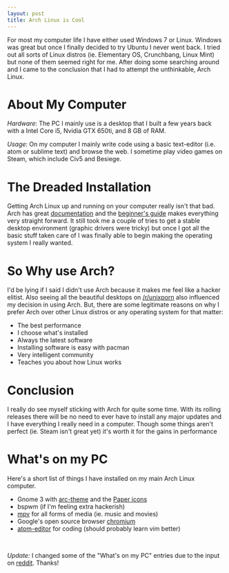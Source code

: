 ```yaml
---
layout: post
title: Arch Linux is Cool
---
```



For most my computer life I have either used Windows 7 or Linux. Windows was great but once I finally decided to try Ubuntu I never went back. I tried out all sorts of Linux distros (ie. Elementary OS, Crunchbang, Linux Mint) but none of them seemed right for me. After doing some searching around and I came to the conclusion that I had to attempt the unthinkable, Arch Linux.

# About My Computer
*Hardware*: The PC I mainly use is a desktop that I built a few years back with a Intel Core i5, Nvidia GTX 650ti, and 8 GB of RAM.

*Usage*: On my computer I mainly write code using a basic text-editor (i.e. atom or sublime text) and browse the web. I sometime play video games on Steam, which include Civ5 and Besiege.


# The Dreaded Installation
Getting Arch Linux up and running on your computer really isn't that bad. Arch has great [documentation](https://www.archlinux.org/) and the [beginner's guide](https://wiki.archlinux.org/index.php/beginners'_guide) makes everything very straight forward. It still took me a couple of tries to get a stable desktop environment (graphic drivers were tricky) but once I got all the basic stuff taken care of I was finally able to begin making the operating system I really wanted.


# So Why use Arch?
I'd be lying if I said I didn't use Arch because it makes me feel like a hacker elitist. Also seeing all the beautiful desktops on [/r/unixporn](https://www.reddit.com/r/unixporn) also influenced my decision in using Arch. But, there are some legitimate reasons on why I prefer Arch over other Linux distros or any operating system for that matter:

* The best performance
* I choose what's installed
* Always the latest software
* Installing software is easy with pacman
* Very intelligent community
* Teaches you about how Linux works


# Conclusion
I really do see myself sticking with Arch for quite some time. With its rolling releases there will be no need to ever have to install any major updates and I have everything I really need in a computer. Though some things aren't perfect (ie. Steam isn't great yet) it's worth it for the gains in performance


# What's on my PC
Here's a short list of things I have installed on my main Arch Linux computer.

* Gnome 3 with [arc-theme](https://github.com/horst3180/arc-theme) and the [Paper icons](https://snwh.org/paper/icons/)
* bspwm (if I'm feeling extra hackerish)
* [mpv](https://mpv.io/) for all forms of media (ie. music and movies)
* Google's open source browser [chromium](https://wiki.archlinux.org/index.php/chromium)
* [atom-editor](https://aur.archlinux.org/packages/atom-editor-bin/) for coding (should probably learn vim better)

<br>

*Update:* I changed some of the "What's on my PC" entries due to the input on [reddit](https://www.reddit.com/r/archlinux/comments/4c4mmh/blog_post_arch_linux_is_cool/). Thanks!

